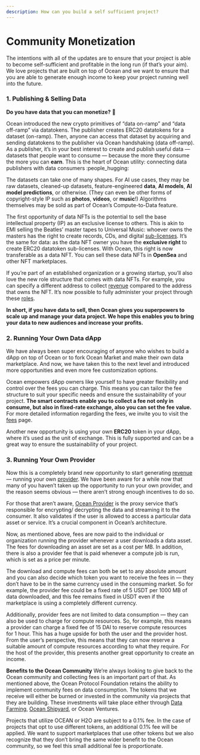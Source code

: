 ```yaml
---
description: How can you build a self sufficient project?
---
```


# Community Monetization

The intentions with all of the updates are to ensure that your project is able to become self-sufficient and profitable in the long run (if that’s your aim). We love projects that are built on top of Ocean and we want to ensure that you are able to generate enough income to keep your project running well into the future.

### 1. Publishing & Selling Data

**Do you have data that you can monetize?** :thinking:

Ocean introduced the new crypto primitives of “data on-ramp” and “data off-ramp” via datatokens. The publisher creates ERC20 datatokens for a dataset (on-ramp). Then, anyone can access that dataset by acquiring and sending datatokens to the publisher via Ocean handshaking (data off-ramp). As a publisher, it’s in your best interest to create and publish useful data — datasets that people want to consume — because the more they consume the more you can **earn**. This is the heart of Ocean utility: connecting data publishers with data consumers :people\_hugging:

The datasets can take one of many shapes. For AI use cases, they may be raw datasets, cleaned-up datasets, feature-engineered **data**, **AI models**, **AI model predictions**, or otherwise. (They can even be other forms of copyright-style IP such as **photos**, **videos**, or **music**!) Algorithms themselves may be sold as part of Ocean’s Compute-to-Data feature.

The first opportunity of data NFTs is the potential to sell the base intellectual property (IP) as an exclusive license to others. This is akin to EMI selling the Beatles’ master tapes to Universal Music: whoever owns the masters has the right to create records, CDs, and digital [sub-licenses](../discover/glossary.md). It’s the same for data: as the data NFT owner you have the **exclusive right** to create ERC20 datatoken sub-licenses. With Ocean, this right is now transferable as a data NFT. You can sell these data NFTs in **OpenSea** and other NFT marketplaces.

If you’re part of an established organization or a growing startup, you’ll also love the new role structure that comes with data NFTs. For example, you can specify a different address to collect [revenue](revenue.md) compared to the address that owns the NFT. It’s now possible to fully administer your project through these [roles](contracts/roles.md).

**In short, if you have data to sell, then Ocean gives you superpowers to scale up and manage your data project. We hope this enables you to bring your data to new audiences and increase your profits.**

### 2. Running Your Own Data dApp

We have always been super encouraging of anyone who wishes to build a dApp on top of Ocean or to fork Ocean Market and make their own data marketplace. And now, we have taken this to the next level and introduced more opportunities and even more fee customization options.

Ocean empowers dApp owners like yourself to have greater flexibility and control over the fees you can charge. This means you can tailor the fee structure to suit your specific needs and ensure the sustainability of your project. **The smart contracts enable you to collect a fee not only in consume, but also in fixed-rate exchange, also you can set the fee value.** For more detailed information regarding the fees, we invite you to visit the [fees](contracts/fees.md) page.

Another new opportunity is using your own **ERC20** token in your dApp, where it’s used as the unit of exchange. This is fully supported and can be a great way to ensure the sustainability of your project.

### 3. Running Your Own Provider

Now this is a completely brand new opportunity to start generating [revenue](revenue.md) — running your own [provider](https://github.com/oceanprotocol/provider). We have been aware for a while now that many of you haven’t taken up the opportunity to run your own provider, and the reason seems obvious — there aren’t strong enough incentives to do so.

For those that aren’t aware, [Ocean Provider](provider/) is the proxy service that’s responsible for encrypting/ decrypting the data and streaming it to the consumer. It also validates if the user is allowed to access a particular data asset or service. It’s a crucial component in Ocean’s architecture.

Now, as mentioned above, fees are now paid to the individual or organization running the provider whenever a user downloads a data asset. The fees for downloading an asset are set as a cost per MB. In addition, there is also a provider fee that is paid whenever a compute job is run, which is set as a price per minute.

The download and compute fees can both be set to any absolute amount and you can also decide which token you want to receive the fees in — they don’t have to be in the same currency used in the consuming market. So for example, the provider fee could be a fixed rate of 5 USDT per 1000 MB of data downloaded, and this fee remains fixed in USDT even if the marketplace is using a completely different currency.

Additionally, provider fees are not limited to data consumption — they can also be used to charge for compute resources. So, for example, this means a provider can charge a fixed fee of 15 DAI to reserve compute resources for 1 hour. This has a huge upside for both the user and the provider host. From the user’s perspective, this means that they can now reserve a suitable amount of compute resources according to what they require. For the host of the provider, this presents another great opportunity to create an income.

**Benefits to the Ocean Community** We’re always looking to give back to the Ocean community and collecting fees is an important part of that. As mentioned above, the Ocean Protocol Foundation retains the ability to implement community fees on data consumption. The tokens that we receive will either be burned or invested in the community via projects that they are building. These investments will take place either through [Data Farming](broken-reference), [Ocean Shipyard](https://oceanprotocol.com/shipyard), or Ocean Ventures.

Projects that utilize OCEAN or H2O are subject to a 0.1% fee. In the case of projects that opt to use different tokens, an additional 0.1% fee will be applied. We want to support marketplaces that use other tokens but we also recognize that they don’t bring the same wider benefit to the Ocean community, so we feel this small additional fee is proportionate.
